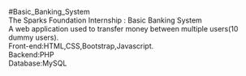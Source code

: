 #Basic_Banking_System<br>
The Sparks Foundation Internship : Basic Banking System<br>
A web application used to transfer money between multiple users(10 dummy users).<br>
Front-end:HTML,CSS,Bootstrap,Javascript.<br>
Backend:PHP<br>
Database:MySQL
